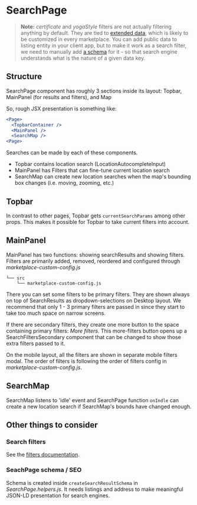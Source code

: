 # SearchPage

> **Note:** _certificate_ and _yogaStyle_ filters are not actually filtering anything by default.
> They are tied to [extended data](https://www.sharetribe.com/docs/references/extended-data/), which
> is likely to be customized in every marketplace. You can add public data to listing entity in your
> client app, but to make it work as a search filter, we need to manually add
> [a schema](https://www.sharetribe.com/docs/references/extended-data/#data-schema) for it - so that
> search engine understands what is the nature of a given data key.

## Structure

SearchPage component has roughly 3 sections inside its layout: Topbar, MainPanel (for results and
filters), and Map

So, rough JSX presentation is something like:

```jsx
<Page>
  <TopbarContainer />
  <MainPanel />
  <SearchMap />
<Page>
```

Searches can be made by each of these components.

- Topbar contains location search (LocationAutocompleteInput)
- MainPanel has Filters that can fine-tune current location search
- SearchMap can create new location searches when the map's bounding box changes (i.e. moving,
  zooming, etc.)

## Topbar

In contrast to other pages, Topbar gets `currentSearchParams` among other props. This makes it
possible for Topbar to take current filters into account.

## MainPanel

MainPanel has two functions: showing searchResults and showing filters. Filters are primarily added,
removed, reordered and configured through _marketplace-custom-config.js_

```shell
└── src
    └── marketplace-custom-config.js
```

There you can set some filters to be primary filters. They are shown always on top of SearchResults
as dropdown-selections on Desktop layout. We recommend that only 1 - 3 primary filters are passed in
since they start to take too much space on narrow screens.

If there are secondary filters, they create one more button to the space containing primary filters:
_More filters_. This more-filters button opens up a SearchFiltersSecondary component that can be
changed to show those extra filters passed to it.

On the mobile layout, all the filters are shown in separate mobile filters modal. The order of
filters is following the order of filters config in _marketplace-custom-config.js_.

## SearchMap

SearchMap listens to 'idle' event and SearchPage function `onIndle` can create a new location search
if SearchMap's bounds have changed enough.

## Other things to consider

### Search filters

See the
[filters documentation](https://www.sharetribe.com/docs/cookbook-search/change-search-filters-in-ftw/).

### SeachPage schema / SEO

Schema is created inside `createSearchResultSchema` in _SearchPage.helpers.js_. It needs listings
and address to make meaningful JSON-LD presentation for search engines.
